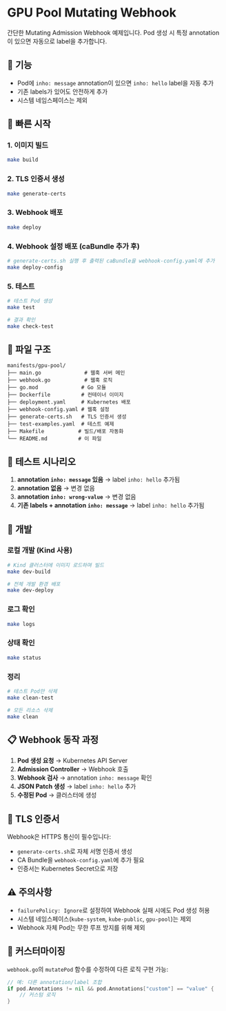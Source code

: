 # GPU Pool Mutating Webhook

간단한 Mutating Admission Webhook 예제입니다. Pod 생성 시 특정 annotation이 있으면 자동으로 label을 추가합니다.

## 🎯 기능

- Pod에 `inho: message` annotation이 있으면 `inho: hello` label을 자동 추가
- 기존 labels가 있어도 안전하게 추가
- 시스템 네임스페이스는 제외

## 🚀 빠른 시작

### 1. 이미지 빌드
```bash
make build
```

### 2. TLS 인증서 생성
```bash
make generate-certs
```

### 3. Webhook 배포
```bash
make deploy
```

### 4. Webhook 설정 배포 (caBundle 추가 후)
```bash
# generate-certs.sh 실행 후 출력된 caBundle을 webhook-config.yaml에 추가
make deploy-config
```

### 5. 테스트
```bash
# 테스트 Pod 생성
make test

# 결과 확인
make check-test
```

## 📁 파일 구조

```
manifests/gpu-pool/
├── main.go              # 웹훅 서버 메인
├── webhook.go           # 웹훅 로직
├── go.mod              # Go 모듈
├── Dockerfile          # 컨테이너 이미지
├── deployment.yaml     # Kubernetes 배포
├── webhook-config.yaml # 웹훅 설정
├── generate-certs.sh   # TLS 인증서 생성
├── test-examples.yaml  # 테스트 예제
├── Makefile           # 빌드/배포 자동화
└── README.md          # 이 파일
```

## 🧪 테스트 시나리오

1. **annotation `inho: message` 있음** → label `inho: hello` 추가됨
2. **annotation 없음** → 변경 없음
3. **annotation `inho: wrong-value`** → 변경 없음
4. **기존 labels + annotation `inho: message`** → label `inho: hello` 추가됨

## 🔧 개발

### 로컬 개발 (Kind 사용)
```bash
# Kind 클러스터에 이미지 로드하며 빌드
make dev-build

# 전체 개발 환경 배포
make dev-deploy
```

### 로그 확인
```bash
make logs
```

### 상태 확인
```bash
make status
```

### 정리
```bash
# 테스트 Pod만 삭제
make clean-test

# 모든 리소스 삭제
make clean
```

## 📋 Webhook 동작 과정

1. **Pod 생성 요청** → Kubernetes API Server
2. **Admission Controller** → Webhook 호출
3. **Webhook 검사** → annotation `inho: message` 확인
4. **JSON Patch 생성** → label `inho: hello` 추가
5. **수정된 Pod** → 클러스터에 생성

## 🔐 TLS 인증서

Webhook은 HTTPS 통신이 필수입니다:

- `generate-certs.sh`로 자체 서명 인증서 생성
- CA Bundle을 `webhook-config.yaml`에 추가 필요
- 인증서는 Kubernetes Secret으로 저장

## ⚠️ 주의사항

- `failurePolicy: Ignore`로 설정하여 Webhook 실패 시에도 Pod 생성 허용
- 시스템 네임스페이스(`kube-system`, `kube-public`, `gpu-pool`)는 제외
- Webhook 자체 Pod는 무한 루프 방지를 위해 제외

## 🎨 커스터마이징

`webhook.go`의 `mutatePod` 함수를 수정하여 다른 로직 구현 가능:

```go
// 예: 다른 annotation/label 조합
if pod.Annotations != nil && pod.Annotations["custom"] == "value" {
    // 커스텀 로직
}
```
